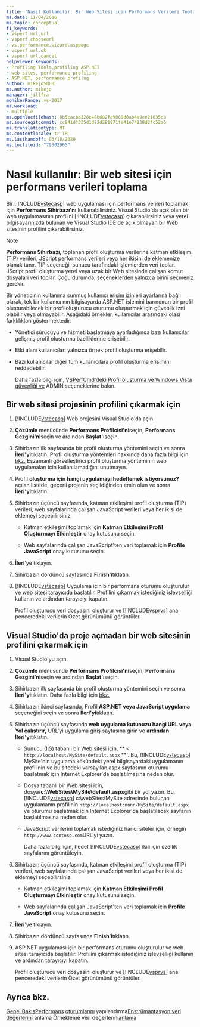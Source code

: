 ```yaml
---
title: 'Nasıl Kullanılır: Bir Web Sitesi için Performans Verileri Toplama | Microsoft Dokümanlar'
ms.date: 11/04/2016
ms.topic: conceptual
f1_keywords:
- vsperf.url.url
- vsperf.chooseurl
- vs.performance.wizard.asppage
- vsperf.url.ok
- vsperf.url.cancel
helpviewer_keywords:
- Profiling Tools,profiling ASP.NET
- web sites, performance profiling
- ASP.NET, performance profilng
author: mikejo5000
ms.author: mikejo
manager: jillfra
monikerRange: vs-2017
ms.workload:
- multiple
ms.openlocfilehash: 8b5cacba328c48b682fe9069d8ab4a9ee21635db
ms.sourcegitcommit: cc841df335d1d22d281871fe41e74238d2fc52a6
ms.translationtype: MT
ms.contentlocale: tr-TR
ms.lasthandoff: 03/18/2020
ms.locfileid: "79302905"
---
```

# <a name="how-to-collect-performance-data-for-a-web-site"></a>Nasıl kullanılır: Bir web sitesi için performans verileri toplama

Bir [!INCLUDE[vstecasp](../code-quality/includes/vstecasp_md.md)] web uygulaması için performans verileri toplamak için **Performans Sihirbazı'nı** kullanabilirsiniz. Visual Studio'da açık olan bir web uygulamasının profilini [!INCLUDE[vstecasp](../code-quality/includes/vstecasp_md.md)] çıkarabilirsiniz veya yerel bilgisayarınızda bulunan ve Visual Studio IDE'de açık olmayan bir Web sitesinin profilini çıkarabilirsiniz.

> [!NOTE]
> **Performans Sihirbazı,** toplanan profil oluşturma verilerine katman etkileşimi (TIP) verileri, JScript performans verileri veya her ikisini de eklemenize olanak tanır. TIP seçeneği, sunucu tarafındaki işlemlerden veri toplar. JScript profil oluşturma yerel veya uzak bir Web sitesinde çalışan komut dosyaları veri toplar. Çoğu durumda, seçeneklerden yalnızca birini seçmeniz gerekir.

 Bir yöneticinin kullanıma sunmuş kullanıcı erişim izinleri ayarlarına bağlı olarak, tek bir kullanıcı nın bilgisayarda ASP.NET işlemini barındıran bir profil oluşturabilecek bir profiloluşturucu oturumu oluşturmak için güvenlik izni olabilir veya olmayabilir. Aşağıdaki örnekler, kullanıcılar arasındaki olası farklılıkları göstermektedir:

- Yönetici sürücüyü ve hizmeti başlatmaya ayarladığında bazı kullanıcılar gelişmiş profil oluşturma özelliklerine erişebilir.

- Etki alanı kullanıcıları yalnızca örnek profil oluşturma erişebilir.

- Bazı kullanıcılar diğer tüm kullanıcılara profil oluşturma erişimini reddedebilir.

  Daha fazla bilgi için, [VSPerfCmd'deki](../profiling/vsperfcmd.md) [Profil oluşturma ve Windows Vista güvenliği ve](../profiling/profiling-and-windows-vista-security.md) ADMIN seçeneklerine bakın.

## <a name="to-profile-a-web-site-project"></a>Bir web sitesi projesinin profilini çıkarmak için

1. [!INCLUDE[vstecasp](../code-quality/includes/vstecasp_md.md)] Web projesini Visual Studio'da açın.

2. **Çözümle** menüsünde **Performans Profilcisi'ni**seçin, **Performans Gezgini'ni**seçin ve ardından **Başlat'ı**seçin.

3. Sihirbazın ilk sayfasında bir profil oluşturma yöntemini seçin ve sonra **İleri'yi**tıklatın. Profil oluşturma yöntemleri hakkında daha fazla bilgi için [bkz.](../profiling/understanding-performance-collection-methods.md) Eşzamanlı görselleştirici profil oluşturma yönteminin web uygulamaları için kullanılamadığını unutmayın.

4. Profil **oluşturma için hangi uygulamayı hedeflemek istiyorsunuz?** açılan listede, geçerli projenin seçildiğinden emin olun ve sonra **İleri'yi**tıklatın.

5. Sihirbazın üçüncü sayfasında, katman etkileşimi profil oluşturma (TIP) verileri, web sayfalarında çalışan JavaScript verileri veya her ikisi de eklemeyi seçebilirsiniz.

    - Katman etkileşimi toplamak için **Katman Etkileşimi Profil Oluşturmayı Etkinleştir** onay kutusunu seçin.

    - Web sayfalarında çalışan JavaScript'ten veri toplamak için **Profile JavaScript** onay kutusunu seçin.

6. **İleri**'ye tıklayın.

7. Sihirbazın dördüncü sayfasında **Finish'i**tıklatın.

8. [!INCLUDE[vstecasp](../code-quality/includes/vstecasp_md.md)] Uygulama için bir performans oturumu oluşturulur ve web sitesi tarayıcıda başlatılır. Profilini çıkarmak istediğiniz işlevselliği kullanın ve ardından tarayıcıyı kapatın.

     Profil oluşturucu veri dosyasını oluşturur ve [!INCLUDE[vsprvs](../code-quality/includes/vsprvs_md.md)] ana penceredeki verilerin Özet görünümünü görüntüler.

## <a name="to-profile-a-web-site-without-opening-a-project-in-visual-studio"></a>Visual Studio'da proje açmadan bir web sitesinin profilini çıkarmak için

1. Visual Studio'yu açın.

2. **Çözümle** menüsünde **Performans Profilcisi'ni**seçin, **Performans Gezgini'ni**seçin ve ardından **Başlat'ı**seçin.

3. Sihirbazın ilk sayfasında bir profil oluşturma yöntemini seçin ve sonra **İleri'yi**tıklatın. Daha fazla bilgi için [bkz.](../profiling/understanding-performance-collection-methods.md)

4. Sihirbazın ikinci sayfasında, Profil **ASP.NET veya JavaScript uygulama** seçeneğini seçin ve sonra **İleri'yi**tıklatın.

5. Sihirbazın üçüncü sayfasında **web uygulama kutunuzu hangi URL veya Yol çalıştırır,** URL'yi uygulama giriş sayfasına girin ve **ardından İleri'yi**tıklatın.

   - Sunucu (IIS) tabanlı bir Web sitesi için, ** < `http://localhost/MySite/default.aspx` **'. Bu, [!INCLUDE[vstecasp](../code-quality/includes/vstecasp_md.md)] MySite'nin uygulama kökündeki yerel bilgisayardaki uygulamanın profilinin ve bu sitedeki varsayılan.aspx sayfasının oturumu başlatmak için Internet Explorer'da başlatılmasına neden olur.

   - Dosya tabanlı bir Web sitesi için, dosya/**c:\WebSites\MySite\default.aspx**gibi bir yol yazın. Bu, [!INCLUDE[vstecasp](../code-quality/includes/vstecasp_md.md)] c:\webSites\MySite adresinde bulunan uygulamanın profilinin `http://localhost:nnnn/MySite/default.aspx` ve oturumu başlatmak için Internet Explorer'da başlatılacak sayfanın başlatılmasına neden olur.

   - JavaScript verilerini toplamak istediğiniz harici siteler için, örneğin `http://www.contoso.com`URL'yi yazın.

     Daha fazla bilgi için, hedef [!INCLUDE[vstecasp](../code-quality/includes/vstecasp_md.md)] ikili için özellik sayfalarını görüntüleyin.

6. Sihirbazın üçüncü sayfasında, katman etkileşimi profil oluşturma (TIP) verileri, web sayfalarında çalışan JavaScript verileri veya her ikisi de eklemeyi seçebilirsiniz.

    - Katman etkileşimi toplamak için **Katman Etkileşimi Profil Oluşturmayı Etkinleştir** onay kutusunu seçin.

    - Web sayfalarında çalışan JavaScript'ten veri toplamak için **Profile JavaScript** onay kutusunu seçin.

7. **İleri**'ye tıklayın.

8. Sihirbazın dördüncü sayfasında **Finish'i**tıklatın.

9. ASP.NET uygulaması için bir performans oturumu oluşturulur ve web sitesi tarayıcıda başlatılır. Profilini çıkarmak istediğiniz işlevselliği kullanın ve ardından tarayıcıyı kapatın.

     Profil oluşturucu veri dosyasını oluşturur ve [!INCLUDE[vsprvs](../code-quality/includes/vsprvs_md.md)] ana penceredeki verilerin Özet görünümünü görüntüler.

## <a name="see-also"></a>Ayrıca bkz.

[Genel BakışPerformans](../profiling/overviews-performance-tools.md)
[oturumlarını](../profiling/configuring-performance-sessions.md)
yapılandırma[Enstrümantasyon veri değerlerini](../profiling/understanding-instrumentation-data-values.md)
anlama Örnekleme veri değerlerini[anlama](../profiling/understanding-sampling-data-values.md)

